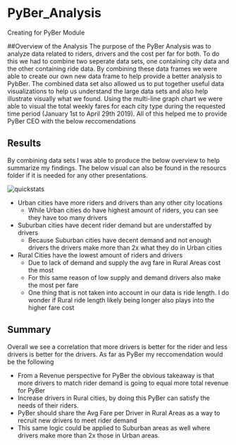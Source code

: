 # PyBer_Analysis
Creating for PyBer Module

##Overview of the Analysis
The purpose of the PyBer Analysis was to analyze data related to riders, drivers and the cost per far for both. To do this we had to combine two seperate data sets, one containing city data and the other containing ride data. By combining these data frames we were able to create our own new data frame to help provide a better analysis to PybBer. The combined data set also allowed us to put together useful data visualizations to help us understand the large data sets and also help illustrate visually what we found. Using the multi-line graph chart we were able to visual the total weekly fares for each city type during the requested time period (January 1st to April 29th 2019). All of this helped me to provide PyBer CEO with the below reccomendations

## Results

By combining data sets I was able to produce the below overview to help summarize my findings. The below visual can also be found in the resourcs folder if it is needed for any other presentations.

![quickstats](https://user-images.githubusercontent.com/79228491/127221170-ebc1e5cf-ca95-4b7c-a8cc-b2571f989e43.PNG)

* Urban cities have more riders and drivers than any other city locations
  * While Urban cities do have highest amount of riders, you can see they have too many drivers
* Suburban cities have decent rider demand but are understaffed by drivers
  * Because Suburban cities have decent demand and not enough drivers the drivers make more than 2x what they do in Urban cities 
* Rural Cities have the lowest amount of riders and drivers
  * Due to lack of demand and supply the avg fare in Rural Areas cost the most 
  * For this same reason of low supply and demand drivers also make the most per fare
  * One thing that is not taken into account in our data is ride length. I do wonder if Rural ride length likely being longer also plays into the higher fare cost

## Summary

 Overall we see a correlation that more drivers is better for the rider and less drivers is better for the drivers. As far as PyBer my reccomendation would be the following 
 * From a Revenue perspective for PyBer the obvious takeaway is that more drivers to match rider demand is going to equal more total revenue for PyBer
 * Increase drivers in Rural cities, by doing this PyBer can satisfy the needs of their riders. 
  * PyBer should share the Avg Fare per Driver in Rural Areas as a way to recruit new drivers to meet rider demand
 * This same logic could be applied to Suburban areas as well where drivers make more than 2x those in Urban areas.
